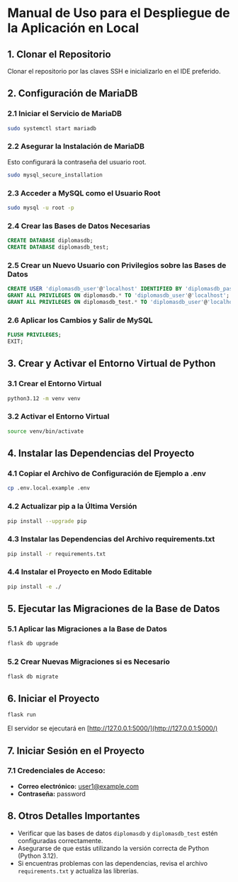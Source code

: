 # Manual de Uso para el Despliegue de la Aplicación en Local

## 1. Clonar el Repositorio
Clonar el repositorio por las claves SSH e inicializarlo en el IDE preferido.

## 2. Configuración de MariaDB

### 2.1 Iniciar el Servicio de MariaDB
```bash
sudo systemctl start mariadb
```

### 2.2 Asegurar la Instalación de MariaDB
Esto configurará la contraseña del usuario root.
```bash
sudo mysql_secure_installation
```

### 2.3 Acceder a MySQL como el Usuario Root
```bash
sudo mysql -u root -p
```

### 2.4 Crear las Bases de Datos Necesarias
```sql
CREATE DATABASE diplomasdb;
CREATE DATABASE diplomasdb_test;
```

### 2.5 Crear un Nuevo Usuario con Privilegios sobre las Bases de Datos
```sql
CREATE USER 'diplomasdb_user'@'localhost' IDENTIFIED BY 'diplomasdb_password';
GRANT ALL PRIVILEGES ON diplomasdb.* TO 'diplomasdb_user'@'localhost';
GRANT ALL PRIVILEGES ON diplomasdb_test.* TO 'diplomasdb_user'@'localhost';
```

### 2.6 Aplicar los Cambios y Salir de MySQL
```sql
FLUSH PRIVILEGES;
EXIT;
```

## 3. Crear y Activar el Entorno Virtual de Python

### 3.1 Crear el Entorno Virtual
```bash
python3.12 -m venv venv
```

### 3.2 Activar el Entorno Virtual
```bash
source venv/bin/activate
```

## 4. Instalar las Dependencias del Proyecto

### 4.1 Copiar el Archivo de Configuración de Ejemplo a .env
```bash
cp .env.local.example .env
```

### 4.2 Actualizar pip a la Última Versión
```bash
pip install --upgrade pip
```

### 4.3 Instalar las Dependencias del Archivo requirements.txt
```bash
pip install -r requirements.txt
```

### 4.4 Instalar el Proyecto en Modo Editable
```bash
pip install -e ./
```

## 5. Ejecutar las Migraciones de la Base de Datos

### 5.1 Aplicar las Migraciones a la Base de Datos
```bash
flask db upgrade
```

### 5.2 Crear Nuevas Migraciones si es Necesario
```bash
flask db migrate
```

## 6. Iniciar el Proyecto
```bash
flask run
```
El servidor se ejecutará en [http://127.0.0.1:5000/](http://127.0.0.1:5000/)

## 7. Iniciar Sesión en el Proyecto

### 7.1 Credenciales de Acceso:
- **Correo electrónico:** user1@example.com
- **Contraseña:** password

## 8. Otros Detalles Importantes
- Verificar que las bases de datos `diplomasdb` y `diplomasdb_test` estén configuradas correctamente.
- Asegurarse de que estás utilizando la versión correcta de Python (Python 3.12).
- Si encuentras problemas con las dependencias, revisa el archivo `requirements.txt` y actualiza las librerías.
